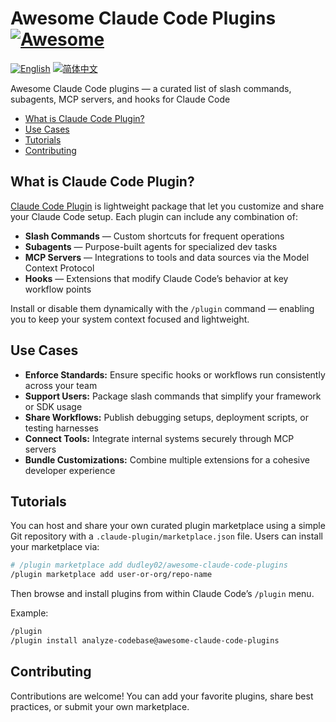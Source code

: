 # Awesome Claude Code Plugins [![Awesome](https://awesome.re/badge.svg)](https://awesome.re)

[![English](https://img.shields.io/badge/English-Click-yellow)](README.md)
[![简体中文](https://img.shields.io/badge/简体中文-点击查看-orange)](README-zh.md)

Awesome Claude Code plugins — a curated list of slash commands, subagents, MCP servers, and hooks for Claude Code

* [What is Claude Code Plugin?](#what-is-claude-code-plugin)
* [Use Cases](#use-cases)
* [Tutorials](#tutorials)
* [Contributing](#contributing)

## What is Claude Code Plugin?

[Claude Code Plugin](https://docs.claude.com/en/docs/claude-code/plugins) is lightweight package that let you customize and share your Claude Code setup.
 Each plugin can include any combination of:

- **Slash Commands** — Custom shortcuts for frequent operations
- **Subagents** — Purpose-built agents for specialized dev tasks
- **MCP Servers** — Integrations to tools and data sources via the Model Context Protocol
- **Hooks** — Extensions that modify Claude Code’s behavior at key workflow points

Install or disable them dynamically with the `/plugin` command — enabling you to keep your system context focused and lightweight.

## Use Cases

- **Enforce Standards:** Ensure specific hooks or workflows run consistently across your team
- **Support Users:** Package slash commands that simplify your framework or SDK usage
- **Share Workflows:** Publish debugging setups, deployment scripts, or testing harnesses
- **Connect Tools:** Integrate internal systems securely through MCP servers
- **Bundle Customizations:** Combine multiple extensions for a cohesive developer experience

## Tutorials

You can host and share your own curated plugin marketplace using a simple Git repository with a `.claude-plugin/marketplace.json` file.
 Users can install your marketplace via:

```bash
# /plugin marketplace add dudley02/awesome-claude-code-plugins
/plugin marketplace add user-or-org/repo-name
```

Then browse and install plugins from within Claude Code’s `/plugin` menu.

Example:

```bash
/plugin
/plugin install analyze-codebase@awesome-claude-code-plugins
```

## Contributing

Contributions are welcome!
 You can add your favorite plugins, share best practices, or submit your own marketplace.